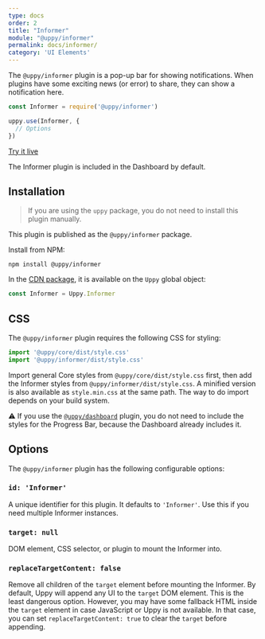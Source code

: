 ```yaml
---
type: docs
order: 2
title: "Informer"
module: "@uppy/informer"
permalink: docs/informer/
category: 'UI Elements'
---
```


The `@uppy/informer` plugin is a pop-up bar for showing notifications. When plugins have some exciting news (or error) to share, they can show a notification here.

```js
const Informer = require('@uppy/informer')

uppy.use(Informer, {
  // Options
})
```

<a class="TryButton" href="/examples/dashboard/">Try it live</a>

The Informer plugin is included in the Dashboard by default.

## Installation

> If you are using the `uppy` package, you do not need to install this plugin manually.

This plugin is published as the `@uppy/informer` package.

Install from NPM:

```shell
npm install @uppy/informer
```

In the [CDN package](/docs/#With-a-script-tag), it is available on the `Uppy` global object:

```js
const Informer = Uppy.Informer
```

## CSS

The `@uppy/informer` plugin requires the following CSS for styling:

```js
import '@uppy/core/dist/style.css'
import '@uppy/informer/dist/style.css'
```

Import general Core styles from `@uppy/core/dist/style.css` first, then add the Informer styles from `@uppy/informer/dist/style.css`. A minified version is also available as `style.min.css` at the same path. The way to do import depends on your build system.

⚠️ If you use the [`@uppy/dashboard`](/docs/dashboard) plugin, you do not need to include the styles for the Progress Bar, because the Dashboard already includes it.

## Options

The `@uppy/informer` plugin has the following configurable options:

### `id: 'Informer'`

A unique identifier for this plugin. It defaults to `'Informer'`. Use this if you need multiple Informer instances.

### `target: null`

DOM element, CSS selector, or plugin to mount the Informer into.

### `replaceTargetContent: false`

Remove all children of the `target` element before mounting the Informer. By default, Uppy will append any UI to the `target` DOM element. This is the least dangerous option. However, you may have some fallback HTML inside the `target` element in case JavaScript or Uppy is not available. In that case, you can set `replaceTargetContent: true` to clear the `target` before appending.
